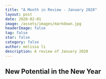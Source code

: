 ```yaml
---
title: "A Month in Review - January 2020"
layout: post
date: 2020-02-01 
image: /assets/images/markdown.jpg
headerImage: false
tag: false
star: false
category: false
author: melissa li
description: A review of January 2020
---
```



## New Potential in the New Year

